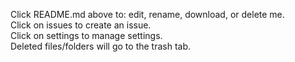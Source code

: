 Click README.md above to: edit, rename, download, or delete me.<br>
Click on issues to create an issue.<br>
Click on settings to manage settings.<br>
Deleted files/folders will go to the trash tab.<br>